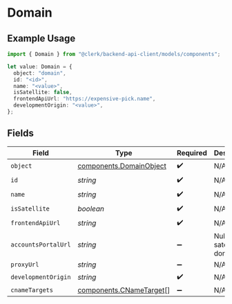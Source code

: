# Domain

## Example Usage

```typescript
import { Domain } from "@clerk/backend-api-client/models/components";

let value: Domain = {
  object: "domain",
  id: "<id>",
  name: "<value>",
  isSatellite: false,
  frontendApiUrl: "https://expensive-pick.name",
  developmentOrigin: "<value>",
};
```

## Fields

| Field                                                              | Type                                                               | Required                                                           | Description                                                        |
| ------------------------------------------------------------------ | ------------------------------------------------------------------ | ------------------------------------------------------------------ | ------------------------------------------------------------------ |
| `object`                                                           | [components.DomainObject](../../models/components/domainobject.md) | :heavy_check_mark:                                                 | N/A                                                                |
| `id`                                                               | *string*                                                           | :heavy_check_mark:                                                 | N/A                                                                |
| `name`                                                             | *string*                                                           | :heavy_check_mark:                                                 | N/A                                                                |
| `isSatellite`                                                      | *boolean*                                                          | :heavy_check_mark:                                                 | N/A                                                                |
| `frontendApiUrl`                                                   | *string*                                                           | :heavy_check_mark:                                                 | N/A                                                                |
| `accountsPortalUrl`                                                | *string*                                                           | :heavy_minus_sign:                                                 | Null for satellite domains.<br/>                                   |
| `proxyUrl`                                                         | *string*                                                           | :heavy_minus_sign:                                                 | N/A                                                                |
| `developmentOrigin`                                                | *string*                                                           | :heavy_check_mark:                                                 | N/A                                                                |
| `cnameTargets`                                                     | [components.CNameTarget](../../models/components/cnametarget.md)[] | :heavy_minus_sign:                                                 | N/A                                                                |